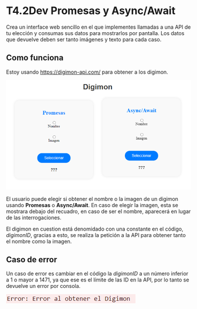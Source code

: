 # T4.2Dev Promesas y Async/Await
Crea un interface web sencillo en el que implementes llamadas a una API de tu elección y consumas sus datos para mostrarlos por pantalla. Los datos que devuelve deben ser tanto imágenes y texto para cada caso.
## Como funciona
Estoy usando https://digimon-api.com/ para obtener a los digimon.

![Imagen de la Pagina](img/main.png)

El usuario puede elegir si  obtener el nombre o la imagen de un digimon usando **Promesas** o **Async/Await**. En caso de elegir la imagen, esta se mostrara debajo del recuadro, en caso de ser el nombre, aparecerá en lugar de las interrogaciones.

El digimon en cuestion está denomidado con una constante en el código, *digimonID*, gracias a esto, se realiza la petición a la API para obtener tanto el nombre como la imagen.

## Caso de error
Un caso de error es cambiar en el código la *digimonID* a un número inferior a 1 o mayor a 1471, ya que ese es el límite de las ID en la API, por lo tanto se devuelve un error por consola.

![Imagen de error](img/error.png)


